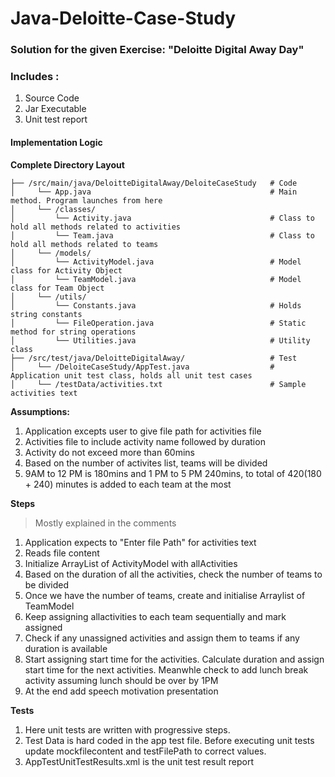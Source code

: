 # Java-Deloitte-Case-Study

### Solution for the given Exercise: "Deloitte Digital Away Day"


### Includes : 
1. Source Code
1. Jar Executable
1. Unit test report


#### Implementation Logic

**Complete Directory Layout**

```
├── /src/main/java/DeloitteDigitalAway/DeloiteCaseStudy   # Code
│     └── App.java                                        # Main method. Program launches from here
│     └── /classes/
│         └── Activity.java                               # Class to hold all methods related to activities
│         └── Team.java                                   # Class to hold all methods related to teams
│     └── /models/ 
│         └── ActivityModel.java                          # Model class for Activity Object
│         └── TeamModel.java                              # Model class for Team Object
│     └── /utils/ 
│         └── Constants.java                              # Holds string constants
│         └── FileOperation.java                          # Static method for string operations
│         └── Utilities.java                              # Utility class
├── /src/test/java/DeloitteDigitalAway/                   # Test
│     └── /DeloiteCaseStudy/AppTest.java                  # Application unit test class, holds all unit test cases
│     └── /testData/activities.txt                        # Sample activities text
```

**Assumptions:**

1. Application excepts user to give file path for activities file
1. Activities file to include activity name followed by duration
1. Activity do not exceed more than 60mins
1. Based on the number of activites list, teams will be divided
1. 9AM to 12 PM is 180mins and 1 PM to 5 PM 240mins, to total of 420(180 + 240) minutes is added to each team at the most


**Steps**

> Mostly explained in the comments

1. Application expects to "Enter file Path" for activities text
1. Reads file content
1. Initialize ArrayList of ActivityModel with allActivities 
1. Based on the duration of all the activities, check the number of teams to be divided
1. Once we have the number of teams, create and initialise Arraylist of TeamModel
1. Keep assigning allactivities to each team sequentially and mark assigned
1. Check if any unassigned activities and assign them to teams if any duration is available
1. Start assigning start time for the activities. Calculate duration and assign start time for the next activities. Meanwhle check to add lunch break activity assuming lunch should be over by 1PM
1. At the end add speech motivation presentation


**Tests**


1. Here unit tests are written with progressive steps.
1. Test Data is hard coded in the app test file. Before executing unit tests update mockfilecontent and testFilePath to correct values.
1. AppTestUnitTestResults.xml is the unit test result report


